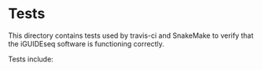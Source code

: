 # Tests
This directory contains tests used by travis-ci and SnakeMake to verify that the iGUIDEseq software is functioning correctly.

Tests include:

